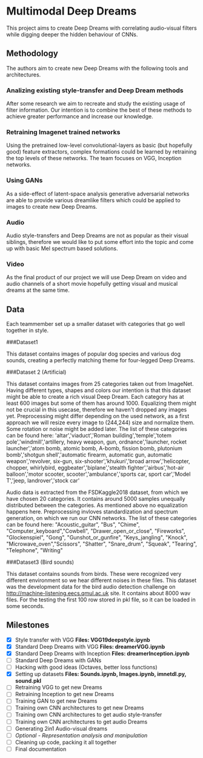 # Multimodal Deep Dreams

This project aims to create Deep Dreams with correlating audio-visual filters while digging deeper the hidden behaviour of CNNs.

## Methodology

The authors aim to create new Deep Dreams with the following tools and architectures.

### Analizing existing style-transfer and Deep Dream methods

After some research we aim to recreate and study the existing usage of filter information. Our intention is to combine the best
of these methods to achieve greater performance and increase our knowledge.

### Retraining Imagenet trained networks

Using the pretrained low-level convolutional-layers as basic (but hopefully good) feature extractors, complex formations could be
learned by retraining the top levels of these networks. The team focuses on VGG, Inception networks.

### Using GANs

As a side-effect of latent-space analysis generative adversarial networks are able to provide various dreamlike filters which
could be applied to images to create new Deep Dreams.

### Audio

Audio style-transfers and Deep Dreams are not as popular as their visual siblings, therefore we would like to put some effort
into the topic and come up with basic Mel spectrum based solutions.

### Video

As the final product of our project we will use Deep Dream on video and audio channels of a short movie hopefully getting
visual and musical dreams at the same time.

## Data

Each teammember set up a smaller dataset with categories that go well together in style.

###Dataset1

This dataset contains images of popular dog species and various dog sounds, creating a perfectly matching theme for four-legged Deep Dreams.

###Dataset 2 (Artificial)

This dataset contains images from 25 categories taken out from ImageNet. Having different types, shapes and colors our intention is that this dataset might be able to create a rich visual Deep Dream. 
Each category has at least 600 images but some of them has around 1000. Equalizing them might not be crucial in this usecase, therefore we haven't dropped any images yet. Preprocessing might differ depending on the used network, as a first approach we will resize every image to (244,244) size and normalize them. Some rotation or noise might be added later.
The list of these categories can be found here:
'altar','viaduct','Roman building','temple','totem pole','windmill','artillery, heavy weapon, gun, ordnance','launcher, rocket launcher','atom bomb, atomic bomb, A-bomb, fission bomb, plutonium bomb','shotgun shell','automatic firearm, automatic gun, automatic weapon','revolver, six-gun, six-shooter','khukuri','broad arrow','helicopter, chopper, whirlybird, eggbeater','biplane','stealth fighter','airbus','hot-air balloon','motor scooter, scooter','ambulance','sports car, sport car','Model T','jeep, landrover','stock car'

Audio data is extracted from the FSDKaggle2018 dataset, from which we have chosen 20 categories. It contains around 5000 samples unequally distributed between the categories. As mentioned above no equalization happens here. Preprocessing invloves standardization and spectrum generation, on which we run our CNN networks.
The list of these categories can be found here:
"Acoustic_guitar", "Bus", "Chime", "Computer_keyboard","Cowbell", "Drawer_open_or_close", "Fireworks", "Glockenspiel", "Gong", "Gunshot_or_gunfire", "Keys_jangling", "Knock", "Microwave_oven","Scissors", "Shatter", "Snare_drum", "Squeak", "Tearing", "Telephone", "Writing"


###Dataset3 (Bird sounds)

This dataset contains sounds from birds. These were recognized very different environment so we hear different noises in these files. This dataset was the development data for the bird audio detection challenge on http://machine-listening.eecs.qmul.ac.uk site. It contains about 8000 wav files. For the testing the first 100 row stored in pkl file, so it can be loaded in some seconds.


## Milestones

- [x] Style transfer with VGG    **Files: VGG19deepstyle.ipynb**
- [x] Standard Deep Dreams with VGG  **Files: dreamerVGG.ipynb**
- [x] Standard Deep Dreams with Inception   **Files: dreamerInception.ipynb**
- [ ] Standard Deep Dreams with GANs
- [ ] Hacking with good ideas (Octaves, better loss functions)
- [x] Setting up datasets   **Files: Sounds.ipynb, Images.ipynb, imnetdl.py, sound.pkl**
- [ ] Retraining VGG to get new Dreams
- [ ] Retraining Inception to get new Dreams
- [ ] Training GAN to get new Dreams
- [ ] Training own CNN architectures to get new Dreams
- [ ] Training own CNN architectures to get audio style-transfer
- [ ] Training own CNN architectures to get audio Dreams
- [ ] Generating 2in1 Audio-visual dreams
- [ ] *Optional - Representation analysis and manipulation*
- [ ] Cleaning up code, packing it all together
- [ ] Final documentation

<!--
## Authors
* **Name1** - *Worked on.....* - [gitname](https://github.com/gitname)
* **Name2** - *Worked on.....* - [gitname](https://github.com/gitname)
* **Name3** - *Worked on.....* - [gitname](https://github.com/gitname)
!-->
